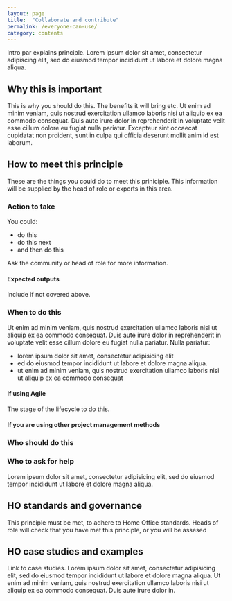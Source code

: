 ```yaml
---
layout: page
title:  "Collaborate and contribute"
permalink: /everyone-can-use/
category: contents
---
```

Intro par explains principle. Lorem ipsum dolor sit amet, consectetur adipiscing elit, sed do eiusmod tempor incididunt ut labore et dolore magna aliqua.

## Why this is important
This is why you should do this. The benefits it will bring etc. Ut enim ad minim veniam, quis nostrud exercitation ullamco laboris nisi ut aliquip ex ea commodo consequat. Duis aute irure dolor in reprehenderit in voluptate velit esse cillum dolore eu fugiat nulla pariatur. Excepteur sint occaecat cupidatat non proident, sunt in culpa qui officia deserunt mollit anim id est laborum.

## How to meet this principle 
These are the things you could do to meet this priniciple. This information will be supplied by the head of role or experts in this area.

### Action to take
You could: 
* do this
* do this next
* and then do this

Ask the community or head of role for more information.

#### Expected outputs 
Include if not covered above.

### When to do this
Ut enim ad minim veniam, quis nostrud exercitation ullamco laboris nisi ut aliquip ex ea commodo consequat. Duis aute irure dolor in reprehenderit in voluptate velit esse cillum dolore eu fugiat nulla pariatur. Nulla pariatur:
- lorem ipsum dolor sit amet, consectetur adipisicing elit
- ed do eiusmod tempor incididunt ut labore et dolore magna aliqua.
- ut enim ad minim veniam, quis nostrud exercitation ullamco laboris nisi ut aliquip ex ea commodo consequat

#### If using Agile
The stage of the lifecycle to do this.

#### If you are using other project management methods

### Who should do this

### Who to ask for help
Lorem ipsum dolor sit amet, consectetur adipisicing elit, sed do eiusmod tempor incididunt ut labore et dolore magna aliqua. 

## HO standards and governance 
This principle must be met, to adhere to Home Office standards. Heads of role will check that you have met this principle, or you will be assesed

## HO case studies and examples

Link to case studies. Lorem ipsum dolor sit amet, consectetur adipisicing elit, sed do eiusmod tempor incididunt ut labore et dolore magna aliqua. Ut enim ad minim veniam, quis nostrud exercitation ullamco laboris nisi ut aliquip ex ea commodo consequat. Duis aute irure dolor in.



